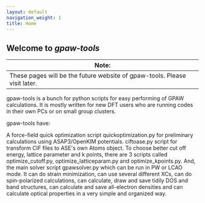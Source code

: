 ```yaml
---
layout: default
navigation_weight: 1
title: Home
---
```


## Welcome to *gpaw-tools*

| Note: |
| ----- |
| These pages will be the future website of gpaw-tools. Please visit later. |

gpaw-tools is a bunch for python scripts for easy performing of GPAW calculations. It is mostly written for new DFT users who are running codes in their own PCs or on small group clusters.

gpaw-tools have:

A force-field quick optimization script quickoptimization.py for preliminary calculations using ASAP3/OpenKIM potentials.
ciftoase.py script for transform CIF files to ASE's own Atoms object.
To choose better cut off energy, lattice parameter and k points, there are 3 scripts called optimize_cutoff.py, optimize_latticeparam.py and optimize_kpoints.py.
And, the main solver script gpawsolver.py which can be run in PW or LCAO mode. It can do strain minimization, can use several different XCs, can do spin-polarized calculations, can calculate, draw and save tidily DOS and band structures, can calculate and save all-electron densities and can calculate optical properties in a very simple and organized way.
